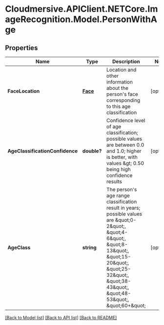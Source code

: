 # Cloudmersive.APIClient.NETCore.ImageRecognition.Model.PersonWithAge
## Properties

Name | Type | Description | Notes
------------ | ------------- | ------------- | -------------
**FaceLocation** | [**Face**](Face.md) | Location and other information about the person&#39;s face corresponding to this age classification | [optional] 
**AgeClassificationConfidence** | **double?** | Confidence level of age classification; possible values are between 0.0 and 1.0; higher is better, with values &amp;gt; 0.50 being high confidence results | [optional] 
**AgeClass** | **string** | The person&#39;s age range classification result in years; possible values are \&quot;0-2\&quot;, \&quot;4-6\&quot;, \&quot;8-13\&quot;, \&quot;15-20\&quot;, \&quot;25-32\&quot;, \&quot;38-43\&quot;, \&quot;48-53\&quot;, \&quot;60+\&quot; | [optional] 

[[Back to Model list]](../README.md#documentation-for-models) [[Back to API list]](../README.md#documentation-for-api-endpoints) [[Back to README]](../README.md)

